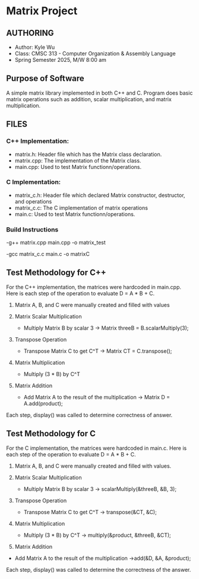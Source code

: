 # Matrix Project

## AUTHORING
- Author: Kyle Wu 
- Class: CMSC 313 - Computer Organization & Assembly Language  
- Spring Semester 2025, M/W 8:00 am  

## Purpose of Software 
A simple matrix library implemented in both C++ and C. Program does basic matrix operations such as addition, scalar multiplication, and matrix multiplication.

## FILES

### C++ Implementation:
- matrix.h: Header file which has the Matrix class declaration.
- matrix.cpp: The implementation of the Matrix class.
- main.cpp: Used to test Matrix functionn/operations.

### C Implementation:
- matrix_c.h: Header file which declared Matrix constructor, destructor, and operations
- matrix_c.c: The C implementation of matrix operations 
- main.c: Used to test Matrix functionn/operations.


### Build Instructions
-g++ matrix.cpp main.cpp -o matrix_test

-gcc matrix_c.c main.c -o matrixC


  

## Test Methodology for C++

For the C++ implementation, the matrices were hardcoded in main.cpp.
Here is each step of the operation to evaluate  D = A * B + C. 

1. Matrix A, B, and C were manually created and filled with values
  
2. Matrix Scalar Multiplication 
   - Multiply Matrix B by scalar 3 -> Matrix threeB = B.scalarMultiply(3);
     

3. Transpose Operation
   - Transpose Matrix C to get C^T -> Matrix CT = C.transpose();

4. Matrix Multiplication
   - Multiply (3 * B) by C^T

5. Matrix Addition
   - Add Matrix A to the result of the multiplication -> Matrix D = A.add(product);

Each step, display() was called to determine correctness of answer.




## Test Methodology for C
For the C implementation, the matrices were hardcoded in main.c.
Here is each step of the operation to evaluate  D = A * B + C. 

1. Matrix A, B, and C were manually created and filled with values.

2. Matrix Scalar Multiplication
   - Multiply Matrix B by scalar 3 -> scalarMultiply(&threeB, &B, 3);
   
3. Transpose Operation
   - Transpose Matrix C to get C^T -> transpose(&CT, &C);

4. Matrix Multiplication
   - Multiply (3 * B) by C^T -> multiply(&product, &threeB, &CT);

5. Matrix Addition
  - Add Matrix A to the result of the multiplication ->add(&D, &A, &product);

Each step, display() was called to determine the correctness of the answer.





